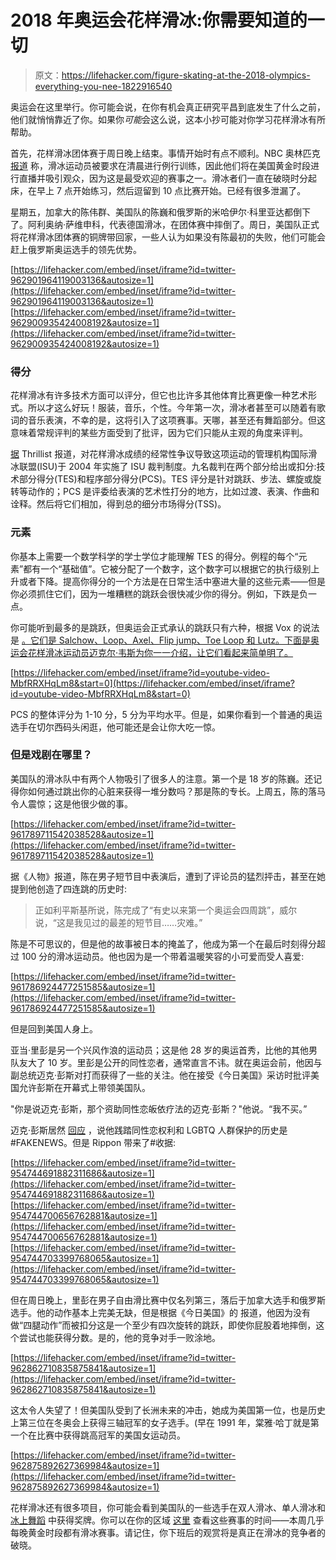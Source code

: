 # 2018 年奥运会花样滑冰:你需要知道的一切

> 原文：<https://lifehacker.com/figure-skating-at-the-2018-olympics-everything-you-nee-1822916540>

奥运会在这里举行。你可能会说，在你有机会真正研究平昌到底发生了什么之前，他们就悄悄靠近了你。如果你*可能*会这么说，这本小抄可能对你学习花样滑冰有所帮助。



首先，花样滑冰团体赛于周日晚上结束。事情开始时有点不顺利。NBC 奥林匹克 [报道](http://www.nbcolympics.com/news/early-starts-olympics-cause-figure-skaters-concern) 称，滑冰运动员被要求在清晨进行例行训练，因此他们将在美国黄金时段进行直播并吸引观众，因为这是最受欢迎的赛事之一。滑冰者们一直在破晓时分起床，在早上 7 点开始练习，然后逗留到 10 点比赛开始。已经有很多泄漏了。

星期五，加拿大的陈伟群、美国队的陈巍和俄罗斯的米哈伊尔·科里亚达都倒下了。阿利奥纳·萨维申科，代表德国滑冰，在团体赛中摔倒了。周日，美国队正式将花样滑冰团体赛的铜牌带回家，一些人认为如果没有陈最初的失败，他们可能会赶上俄罗斯奥运选手的领先优势。

 [https://lifehacker.com/embed/inset/iframe?id=twitter-962901964119003136&autosize=1](https://lifehacker.com/embed/inset/iframe?id=twitter-962901964119003136&autosize=1)  [https://lifehacker.com/embed/inset/iframe?id=twitter-962900935424008192&autosize=1](https://lifehacker.com/embed/inset/iframe?id=twitter-962900935424008192&autosize=1) 

### 得分

花样滑冰有许多技术方面可以评分，但它也比许多其他体育比赛更像一种艺术形式。所以才这么好玩！服装，音乐，个性。今年第一次，滑冰者甚至可以随着有歌词的音乐表演，不幸的是，这将引入了这项赛事。天哪，甚至还有舞蹈部分。但这意味着常规评判的某些方面受到了批评，因为它们只能从主观的角度来评判。

[据](https://www.thrillist.com/news/nation/2018-winter-olympics-figure-skating-scoring) Thrillist 报道，对花样滑冰成绩的经常性争议导致这项运动的管理机构国际滑冰联盟(ISU)于 2004 年实施了 ISU 裁判制度。九名裁判在两个部分给出或扣分:技术部分得分(TES)和程序部分得分(PCS)。TES 评分是针对跳跃、步法、螺旋或旋转等动作的；PCS 是评委给表演的艺术性打分的地方，比如过渡、表演、作曲和诠释。然后将它们相加，得到总的细分市场得分(TSS)。

### 元素

你基本上需要一个数学科学的学士学位才能理解 TES 的得分。例程的每个“元素”都有一个“基础值”。它被分配了一个数字，这个数字可以根据它的执行级别上升或者下降。提高你得分的一个方法是在日常生活中塞进大量的这些元素——但是你必须抓住它们，因为一堆糟糕的跳跃会很快减少你的得分。例如，下跌是负一点。

你可能听到最多的是跳跃，但奥运会正式承认的跳跃只有六种，根据 Vox 的说法是 [。它们是 Salchow、Loop、Axel、Flip jump、Toe Loop 和 Lutz。下面是奥运会花样滑冰运动员迈克尔·韦斯为你一一介绍，让它们看起来简单明了。](https://www.vox.com/culture/2018/2/8/16919618/winter-olympics-2018-skating-jumps)

 [https://lifehacker.com/embed/inset/iframe?id=youtube-video-MbfRRXHqLm8&start=0](https://lifehacker.com/embed/inset/iframe?id=youtube-video-MbfRRXHqLm8&start=0) 

PCS 的整体评分为 1-10 分，5 分为平均水平。但是，如果你看到一个普通的奥运选手在切尔西码头闲逛，他可能还是会让你大吃一惊。

### 但是戏剧在哪里？

美国队的滑冰队中有两个人物吸引了很多人的注意。第一个是 18 岁的陈巍。还记得你如何通过跳出你的心脏来获得一堆分数吗？那是陈的专长。上周五，陈的落马令人震惊；这是他很少做的事。

 [https://lifehacker.com/embed/inset/iframe?id=twitter-961789711542038528&autosize=1](https://lifehacker.com/embed/inset/iframe?id=twitter-961789711542038528&autosize=1) 

据《人物》报道，陈在男子短节目中表演后，遭到了评论员的猛烈抨击，甚至在她提到他创造了四连跳的历史时:

> 正如利平斯基所说，陈完成了“有史以来第一个奥运会四周跳”，威尔说，“这是我见过的最差的短节目……灾难。”

陈是不可思议的，但是他的故事被日本的掩盖了，他成为第一个在最后时刻得分超过 100 分的滑冰运动员。他也因为是一个带着温暖笑容的小可爱而受人喜爱:

 [https://lifehacker.com/embed/inset/iframe?id=twitter-961786924477251585&autosize=1](https://lifehacker.com/embed/inset/iframe?id=twitter-961786924477251585&autosize=1) 

但是回到美国人身上。

亚当·里彭是另一个兴风作浪的运动员；这是他 28 岁的奥运首秀，比他的其他男队友大了 10 岁。里彭是公开的同性恋者，通常直言不讳。就在奥运会前，他因与副总统迈克·彭斯对打而获得了一些的关注。他在接受《今日美国》采访时批评美国允许彭斯在开幕式上带领美国队。

"你是说迈克·彭斯，那个资助同性恋皈依疗法的迈克·彭斯？"他说。“我不买。”

迈克·彭斯居然 [回应](https://twitter.com/VP/status/961466229671284736?ref_src=twsrc%5Etfw&ref_url=https%3A%2F%2Fwww.nytimes.com%2F2018%2F02%2F09%2Fsports%2Fpence-rippon-olympics.html) ，说他践踏同性恋权利和 LGBTQ 人群保护的历史是#FAKENEWS。但是 Rippon 带来了#收据:

 [https://lifehacker.com/embed/inset/iframe?id=twitter-954744691882311686&autosize=1](https://lifehacker.com/embed/inset/iframe?id=twitter-954744691882311686&autosize=1)  [https://lifehacker.com/embed/inset/iframe?id=twitter-954744700656762881&autosize=1](https://lifehacker.com/embed/inset/iframe?id=twitter-954744700656762881&autosize=1)  [https://lifehacker.com/embed/inset/iframe?id=twitter-954744703399768065&autosize=1](https://lifehacker.com/embed/inset/iframe?id=twitter-954744703399768065&autosize=1) 

但在周日晚上，里彭在男子自由滑比赛中仅名列第三，落后于加拿大选手和俄罗斯选手。他的动作基本上完美无缺，但是根据《今日美国》的 报道，他因为没有做“四腿动作”而被扣分这是一个至少有四次旋转的跳跃，即使你屁股着地摔倒，这个尝试也能获得分数。是的，他的竞争对手一败涂地。

 [https://lifehacker.com/embed/inset/iframe?id=twitter-962862710835875841&autosize=1](https://lifehacker.com/embed/inset/iframe?id=twitter-962862710835875841&autosize=1) 

这太令人失望了！但美国队受到了长洲未来的冲击，她成为美国第一位，也是历史上第三位在冬奥会上获得三轴冠军的女子选手。(早在 1991 年，棠雅·哈丁就是第一个在比赛中获得跳高冠军的美国女运动员。

 [https://lifehacker.com/embed/inset/iframe?id=twitter-962875892627369984&autosize=1](https://lifehacker.com/embed/inset/iframe?id=twitter-962875892627369984&autosize=1) 

花样滑冰还有很多项目，你可能会看到美国队的一些选手在双人滑冰、单人滑冰和 [冰上舞蹈](https://lifehacker.com/the-winter-olympics-weirdest-sports-explained-1822843488) 中获得奖牌。你可以在你的区域 [这里](https://www.olympic.org/pyeongchang-2018/results/en/figure-skating/daily-schedule.htm) 查看这些赛事的时间——本周几乎每晚黄金时段都有滑冰赛事。请记住，你下班后的观赏将是真正在滑冰的竞争者的破晓。